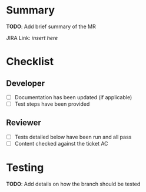 # Summary

**TODO**: Add brief summary of the MR

JIRA Link: *insert here*

# Checklist
## Developer
- [ ] Documentation has been updated (if applicable)
- [ ] Test steps have been provided

## Reviewer
- [ ] Tests detailed below have been run and all pass
- [ ] Content checked against the ticket AC

# Testing

**TODO**: Add details on how the branch should be tested
